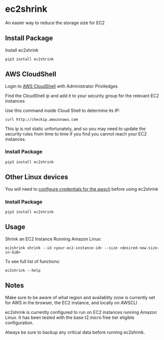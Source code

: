 # ec2shrink
An easier way to reduce the storage size for EC2


## Install Package

Install ec2shrink
```
pip3 install ec2shrink

```


## AWS CloudShell
Login to [AWS CloudShell](https://aws.amazon.com/cloudshell/) with Administrator Priviledges

Find the CloudShell ip and add it to your security group for the relevant EC2 instances

Use this command inside Cloud Shell to determine its IP:
```
curl http://checkip.amazonaws.com

```

This ip is not static unfortunately, and so you may need to update the security rules from time to time if you find you cannot reach your EC2 instances.

### Install Package


```
pip3 install ec2shrink

```

## Other Linux devices

You will need to [configure credentials for the awscli](https://github.com/aws/aws-cli) before using ec2shrink

### Install Package


```
pip3 install ec2shrink

```

## Usage


Shrink an EC2 Instance Running Amazon Linux:
```
ec2shrink shrink --id <your-ec2-instance-id> --size <desired-new-size-in-GiB>
```

To see full list of functions:
```
ec2shrink --help
```

## Notes

Make sure to be aware of what region and availablity zone is currently set for AWS in the browser, the EC2 instance, and locally on AWSCLI

ec2shrink is currently configured to run on EC2 instances running Amazon Linux. It has been tested with the base t2.micro free tier eligible configuration.

Always be sure to backup any critical data before running ec2shrink.